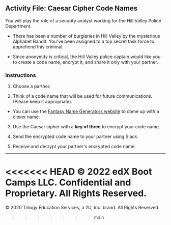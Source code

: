 
## Activity File: Caesar Cipher Code Names

You will play the role of a security analyst working for the Hill Valley Police Department.

- There has been a number of burglaries in Hill Valley by the mysterious Alphabet Bandit. You've been assigned to a top secret task force to apprehend this criminal.

- Since anonymity is critical, the Hill Valley police captain would like you to create a code name, encrypt it, and share it only with your partner. 

### Instructions

1. Choose a partner. 

2. Think of a code name that will be used for future communications. (Please keep it appropriate).

  - You can use the [Fantasy Name Generators website](https://www.fantasynamegenerators.com/code-names.php) to come up with a clever name.

3. Use the Caesar cipher with a **key of three** to encrypt your code name. 

4. Send the encrypted code name to your partner using Slack.

5. Receive and decrypt your partner's encrypted code name.

---
<<<<<<< HEAD
© 2022 edX Boot Camps LLC. Confidential and Proprietary. All Rights Reserved.
=======
© 2020 Trilogy Education Services, a 2U, Inc. brand. All Rights Reserved.
>>>>>>> main
